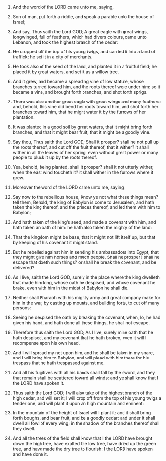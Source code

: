 1. And the word of the LORD came unto me, saying,

2. Son of man,
put forth a riddle, and speak a parable unto the house of Israel;

3. And say, Thus saith the Lord GOD; A great eagle with great wings,
longwinged, full of feathers, which had divers colours, came unto
Lebanon, and took the highest branch of the cedar:

4. He cropped off
the top of his young twigs, and carried it into a land of traffick; he
set it in a city of merchants.

5. He took also of the seed of the land, and planted it in a
fruitful field; he placed it by great waters, and set it as a willow
tree.

6. And it grew, and became a spreading vine of low stature, whose
branches turned toward him, and the roots thereof were under him: so
it became a vine, and brought forth branches, and shot forth sprigs.

7. There was also another great eagle with great wings and many
feathers: and, behold, this vine did bend her roots toward him, and
shot forth her branches toward him, that he might water it by the
furrows of her plantation.

8. It was planted in a good soil by great waters, that it might
bring forth branches, and that it might bear fruit, that it might be a
goodly vine.

9. Say thou, Thus saith the Lord GOD; Shall it prosper? shall he not
pull up the roots thereof, and cut off the fruit thereof, that it
wither? it shall wither in all the leaves of her spring, even without
great power or many people to pluck it up by the roots thereof.

10. Yea, behold, being planted, shall it prosper? shall it not
utterly wither, when the east wind toucheth it? it shall wither in the
furrows where it grew.

11. Moreover the word of the LORD came unto me, saying,

12. Say
now to the rebellious house, Know ye not what these things mean? tell
them, Behold, the king of Babylon is come to Jerusalem, and hath taken
the king thereof, and the princes thereof, and led them with him to
Babylon;

13. And hath taken of the king’s seed, and made a covenant
with him, and hath taken an oath of him: he hath also taken the mighty
of the land:

14. That the kingdom might be base, that it might not
lift itself up, but that by keeping of his covenant it might stand.

15. But he rebelled against him in sending his ambassadors into
Egypt, that they might give him horses and much people. Shall he
prosper? shall he escape that doeth such things? or shall he break the
covenant, and be delivered?

16. As I live, saith the Lord GOD,
surely in the place where the king dwelleth that made him king, whose
oath he despised, and whose covenant he brake, even with him in the
midst of Babylon he shall die.

17. Neither shall Pharaoh with his mighty army and great company
make for him in the war, by casting up mounts, and building forts, to
cut off many persons:

18. Seeing he despised the oath by breaking
the covenant, when, lo, he had given his hand, and hath done all these
things, he shall not escape.

19. Therefore thus saith the Lord GOD; As I live, surely mine oath
that he hath despised, and my covenant that he hath broken, even it
will I recompense upon his own head.

20. And I will spread my net upon him, and he shall be taken in my
snare, and I will bring him to Babylon, and will plead with him there
for his trespass that he hath trespassed against me.

21. And all his fugitives with all his bands shall fall by the
sword, and they that remain shall be scattered toward all winds: and
ye shall know that I the LORD have spoken it.

22. Thus saith the Lord GOD; I will also take of the highest branch
of the high cedar, and will set it; I will crop off from the top of
his young twigs a tender one, and will plant it upon an high mountain
and eminent:

23. In the mountain of the height of Israel will I
plant it: and it shall bring forth boughs, and bear fruit, and be a
goodly cedar: and under it shall dwell all fowl of every wing; in the
shadow of the branches thereof shall they dwell.

24. And all the trees of the field shall know that I the LORD have
brought down the high tree, have exalted the low tree, have dried up
the green tree, and have made the dry tree to flourish: I the LORD
have spoken and have done it.